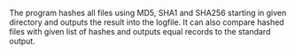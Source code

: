 The program hashes all files using MD5, SHA1 and SHA256 starting in given directory and outputs the result into the logfile. It can also compare hashed files with given list of hashes and outputs equal records to the standard output.
